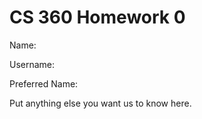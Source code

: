 # CS 360 Homework 0

Name:

Username:

Preferred Name:

Put anything else you want us to know here.

